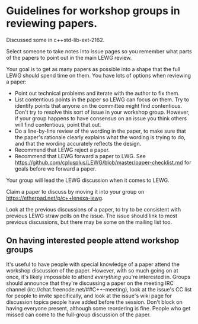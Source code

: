 # Guidelines for workshop groups in reviewing papers.

Discussed some in c++std-lib-ext-2162.

Select someone to take notes into issue pages so you remember what parts of the papers to point out in the main LEWG review.

Your goal is to get as many papers as possible into a shape that the full LEWG should spend time on them. You have lots of options when reviewing a paper:

* Point out technical problems and iterate with the author to fix them.
* List contentious points in the paper so LEWG can focus on them.
  Try to identify points that anyone on the committee might find contentious.
  Don't try to resolve this sort of issue in your workshop group.
  However, if your group happens to have consensus on an issue you think others will find contentious, point that out.
* Do a line-by-line review of the wording in the paper,
  to make sure that the paper's rationale clearly explains what the wording is trying to do,
  and that the wording accurately reflects the design.
* Recommend that LEWG reject a paper.
* Recommend that LEWG forward a paper to LWG.
  See https://github.com/cplusplus/LEWG/blob/master/paper-checklist.md for goals before we forward a paper.

Your group will lead the LEWG discussion when it comes to LEWG.

Claim a paper to discuss by moving it into your group on https://etherpad.net/p/c++lenexa-lewg.

Look at the previous discussions of a paper, to try to be consistent with previous LEWG straw polls on the issue.
The issue should link to most previous discussions, but there may be some on the mailing list too.

## On having interested people attend workshop groups

It's useful to have people with special knowledge of a paper attend the workshop discussion of the paper.
However, with so much going on at once, it's likely impossible to attend _everything_ you're interested in.
Groups should announce that they're discussing a paper on the meeting IRC channel (irc://chat.freenode.net/##C++-meeting),
look at the issue's CC list for people to invite specifically,
and look at the issue's wiki page for discussion topics people have added before the session.
Don't block on having everyone present, although some reordering is fine.
People who get missed can come to the full-group discussion of the paper.
